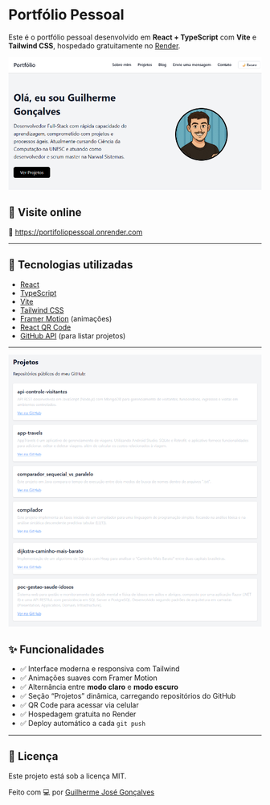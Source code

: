 # Portfólio Pessoal

Este é o portfólio pessoal desenvolvido em **React + TypeScript** com **Vite** e **Tailwind CSS**, hospedado gratuitamente no [Render](https://render.com).

![Tela Inicial](https://raw.githubusercontent.com/guijosegon/project-assets/master/Portifolio/inicio.png)

## 📌 Visite online

🔗 https://portifoliopessoal.onrender.com  

---

## 🧪 Tecnologias utilizadas

- [React](https://reactjs.org/)
- [TypeScript](https://www.typescriptlang.org/)
- [Vite](https://vitejs.dev/)
- [Tailwind CSS](https://tailwindcss.com/)
- [Framer Motion](https://www.framer.com/motion/) (animações)
- [React QR Code](https://github.com/rosskhanas/react-qr-code)
- [GitHub API](https://docs.github.com/en/rest) (para listar projetos)

---

![Tela Inicial](https://raw.githubusercontent.com/guijosegon/project-assets/master/Portifolio/projetos.png)

## ✨ Funcionalidades

- ✅ Interface moderna e responsiva com Tailwind
- ✅ Animações suaves com Framer Motion
- ✅ Alternância entre **modo claro** e **modo escuro**
- ✅ Seção “Projetos” dinâmica, carregando repositórios do GitHub
- ✅ QR Code para acessar via celular
- ✅ Hospedagem gratuita no Render
- ✅ Deploy automático a cada `git push`

---

## 📄 Licença

Este projeto está sob a licença MIT.

Feito com 💻 por [Guilherme José Gonçalves](https://www.linkedin.com/in/guilhermejosegon)
